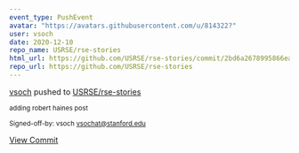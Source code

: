 ```yaml
---
event_type: PushEvent
avatar: "https://avatars.githubusercontent.com/u/814322?"
user: vsoch
date: 2020-12-10
repo_name: USRSE/rse-stories
html_url: https://github.com/USRSE/rse-stories/commit/2bd6a2678995866ea0c6044d24091653df6a81c6
repo_url: https://github.com/USRSE/rse-stories
---
```


<a href='https://github.com/vsoch' target='_blank'>vsoch</a> pushed to <a href='https://github.com/USRSE/rse-stories' target='_blank'>USRSE/rse-stories</a>

<small>adding robert haines post

Signed-off-by: vsoch <vsochat@stanford.edu></small>

<a href='https://github.com/USRSE/rse-stories/commit/2bd6a2678995866ea0c6044d24091653df6a81c6' target='_blank'>View Commit</a>